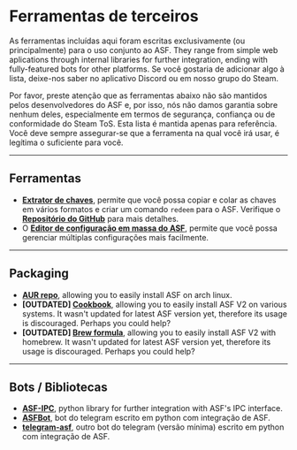 # Ferramentas de terceiros

As ferramentas incluídas aqui foram escritas exclusivamente (ou principalmente) para o uso conjunto ao ASF. They range from simple web aplications through internal libraries for further integration, ending with fully-featured bots for other platforms. Se você gostaria de adicionar algo à lista, deixe-nos saber no aplicativo Discord ou em nosso grupo do Steam.

Por favor, preste atenção que as ferramentas abaixo não são mantidos pelos desenvolvedores do ASF e, por isso, nós não damos garantia sobre nenhum deles, especialmente em termos de segurança, confiança ou de conformidade do Steam ToS. Esta lista é mantida apenas para referência. Você deve sempre assegurar-se que a ferramenta na qual você irá usar, é legítima o suficiente para você.

* * *

## Ferramentas

- **[Extrator de chaves](https://ske.cloudswift.me)**, permite que você possa copiar e colar as chaves em vários formatos e criar um comando `redeem` para o ASF. Verifique o **[Repositório do GitHub](https://github.com/Cloud-Swift/SKE)** para mais detalhes.
- O **[Editor de configuração em massa do ASF](https://github.com/genesix-eu/asf_mass_config_editor)**, permite que você possa gerenciar múltiplas configurações mais facilmente.

* * *

## Packaging

- **[AUR repo](https://aur.archlinux.org/packages/asf)**, allowing you to easily install ASF on arch linux.
- **[OUTDATED] [Cookbook](https://supermarket.chef.io/cookbooks/asf)**, allowing you to easily install ASF V2 on various systems. It wasn't updated for latest ASF version yet, therefore its usage is discouraged. Perhaps you could help?
- **[OUTDATED] [Brew formula](http://brewformulas.org/ArchiSteamFarm)**, allowing you to easily install ASF V2 with homebrew. It wasn't updated for latest ASF version yet, therefore its usage is discouraged. Perhaps you could help?

* * *

## Bots / Bibliotecas

- **[ASF-IPC](https://pypi.python.org/pypi/ASF-IPC/1.1.3)**, python library for further integration with ASF's IPC interface.
- **[ASFBot](https://github.com/dmcallejo/ASFBot)**, bot do telegram escrito em python com integração de ASF.
- **[telegram-asf](https://github.com/deluxghost/telegram-asf)**, outro bot do telegram (versão mínima) escrito em python com integração de ASF.
